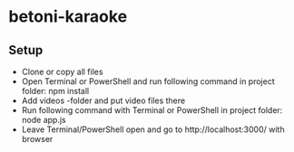 # betoni-karaoke

## Setup
- Clone or copy all files
- Open Terminal or PowerShell and run following command in project folder: npm install
- Add videos -folder and put video files there
- Run following command with Terminal or PowerShell in project folder: node app.js
- Leave Terminal/PowerShell open and go to http://localhost:3000/ with browser
